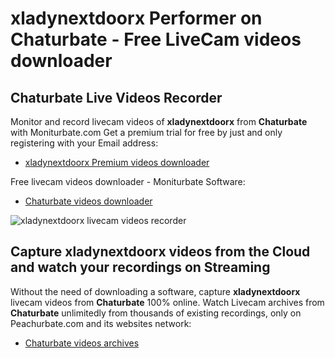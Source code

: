 # xladynextdoorx Performer on Chaturbate - Free LiveCam videos downloader

## Chaturbate Live Videos Recorder

Monitor and record livecam videos of **xladynextdoorx** from **Chaturbate** with Moniturbate.com
Get a premium trial for free by just and only registering with your Email address:
* [xladynextdoorx Premium videos downloader](https://moniturbate.com/request-demo-licence-key.html)

Free livecam videos downloader - Moniturbate Software:
* [Chaturbate videos downloader](https://moniturbate.com/moniturbate-download-software.html)

![xladynextdoorx livecam videos recorder](https://peachurnet.com/templates/moniturbate-software.png)


## Capture xladynextdoorx videos from the Cloud and watch your recordings on Streaming

Without the need of downloading a software, capture **xladynextdoorx** livecam videos from **Chaturbate** 100% online.
Watch Livecam archives from **Chaturbate** unlimitedly from thousands of existing recordings, only on Peachurbate.com and its websites network:
* [Chaturbate videos archives](https://peachurnet.com/)